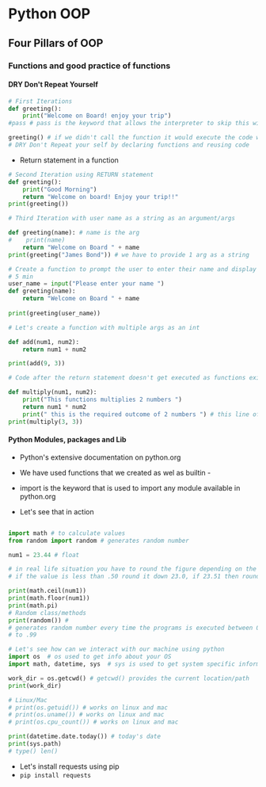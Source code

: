 # Python OOP
## Four Pillars of OOP
### Functions and good practice of functions
#### DRY Don't Repeat Yourself

```python
# First Iterations
def greeting():
    print("Welcome on Board! enjoy your trip")
#pass # pass is the keyword that allows the interpreter to skip this without any errors

greeting() # if we didn't call the function it would execute the code with no error but no outcome
# DRY Don't Repeat your self by declaring functions and reusing code
```
- Return statement in a function
```python
# Second Iteration using RETURN statement
def greeting():
    print("Good Morning")
    return "Welcome on board! Enjoy your trip!!"
print(greeting())

```

````python
# Third Iteration with user name as a string as an argument/args

def greeting(name): # name is the arg
#    print(name)
    return "Welcome on Board " + name
print(greeting("James Bond")) # we have to provide 1 arg as a string 

````

```python
# Create a function to prompt the user to enter their name and display the name back to user with greeting message
# 5 min
user_name = input("Please enter your name ")
def greeting(name):
    return "Welcome on Board " + name
    
print(greeting(user_name))

```

```python
# Let's create a function with multiple args as an int

def add(num1, num2):
    return num1 + num2

print(add(9, 3))

# Code after the return statement doesn't get executed as functions exits after the return statement

def multiply(num1, num2):
    print("This functions multiplies 2 numbers ")
    return num1 * num2
    print(" this is the required outcome of 2 numbers ") # this line of code will not execute as return statement is last line of code that function executes
print(multiply(3, 3))

```

#### Python Modules, packages and Lib

- Python's extensive documentation on python.org
- We have used functions that we created as wel as builtin -

- import is the keyword that is used to import any module available in python.org
- Let's see that in action

```python

import math # to calculate values
from random import random # generates random number

num1 = 23.44 # float

# in real life situation you have to round the figure depending on the value
# if the value is less than .50 round it down 23.0, if 23.51 then round it up

print(math.ceil(num1))
print(math.floor(num1))
print(math.pi)
# Random class/methods
print(random()) #
# generates random number every time the programs is executed between 0.0
# to .99
```
```python
# Let's see how can we interact with our machine using python
import os  # os used to get info about your OS
import math, datetime, sys  # sys is used to get system specific information

work_dir = os.getcwd() # getcwd() provides the current location/path
print(work_dir)

# Linux/Mac
# print(os.getuid()) # works on linux and mac
# print(os.uname()) # works on linux and mac
# print(os.cpu_count()) # works on linux and mac

print(datetime.date.today()) # today's date
print(sys.path)
# type() len()

```
- Let's install requests using pip
- `pip install requests`